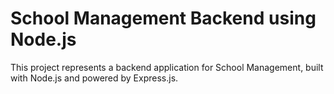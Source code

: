 # School Management Backend using Node.js

This project represents a backend application for School Management, built with Node.js and powered by Express.js.
